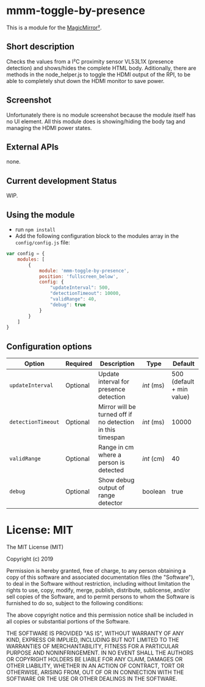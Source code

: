 # mmm-toggle-by-presence

This is a module for the [MagicMirror²](https://github.com/MichMich/MagicMirror/).


## Short description
Checks the values from a I²C proximity sensor VL53L1X (presence detection) and shows/hides the complete HTML body.
Aditionally, there are methods in the node_helper.js to toggle the HDMI output of the RPI, to be able to completely shut down the HDMI monitor to save power.


## Screenshot
Unfortunately there is no module screenshot because the module itself has no UI element.
All this module does is showing/hiding the body tag and managing the HDMI power states.

## External APIs
none.

## Current development Status
WIP.

## Using the module

* run ```npm install```
* Add the following configuration block to the modules array in the `config/config.js` file:
```js
var config = {
    modules: [
        {
            module: 'mmm-toggle-by-presence',
            position: 'fullscreen_below',
            config: {
                "updateInterval": 500,
                "detectionTimeout": 10000,
                "validRange": 40,
                "debug": true
            }
        }
    ]
}
```

## Configuration options

| Option | Required | Description | Type | Default
| ------ | -------- | ----------- | ---- | -------
| `updateInterval` | Optional | Update interval for presence detection | _int_ (ms) | 500 (default + min value)
| `detectionTimeout` | Optional | Mirror will be turned off if no detection in this timespan | _int_ (ms) | 10000
| `validRange` | Optional | Range in cm where a person is detected  | _int_ (cm) | 40
| `debug` | Optional | Show debug output of range detector | boolean | true


# License: MIT

The MIT License (MIT)

Copyright (c) 2019

Permission is hereby granted, free of charge, to any person obtaining a copy
of this software and associated documentation files (the "Software"), to deal
in the Software without restriction, including without limitation the rights
to use, copy, modify, merge, publish, distribute, sublicense, and/or sell
copies of the Software, and to permit persons to whom the Software is
furnished to do so, subject to the following conditions:

The above copyright notice and this permission notice shall be included in all
copies or substantial portions of the Software.

THE SOFTWARE IS PROVIDED "AS IS", WITHOUT WARRANTY OF ANY KIND, EXPRESS OR
IMPLIED, INCLUDING BUT NOT LIMITED TO THE WARRANTIES OF MERCHANTABILITY,
FITNESS FOR A PARTICULAR PURPOSE AND NONINFRINGEMENT. IN NO EVENT SHALL THE
AUTHORS OR COPYRIGHT HOLDERS BE LIABLE FOR ANY CLAIM, DAMAGES OR OTHER
LIABILITY, WHETHER IN AN ACTION OF CONTRACT, TORT OR OTHERWISE, ARISING FROM,
OUT OF OR IN CONNECTION WITH THE SOFTWARE OR THE USE OR OTHER DEALINGS IN THE
SOFTWARE.
